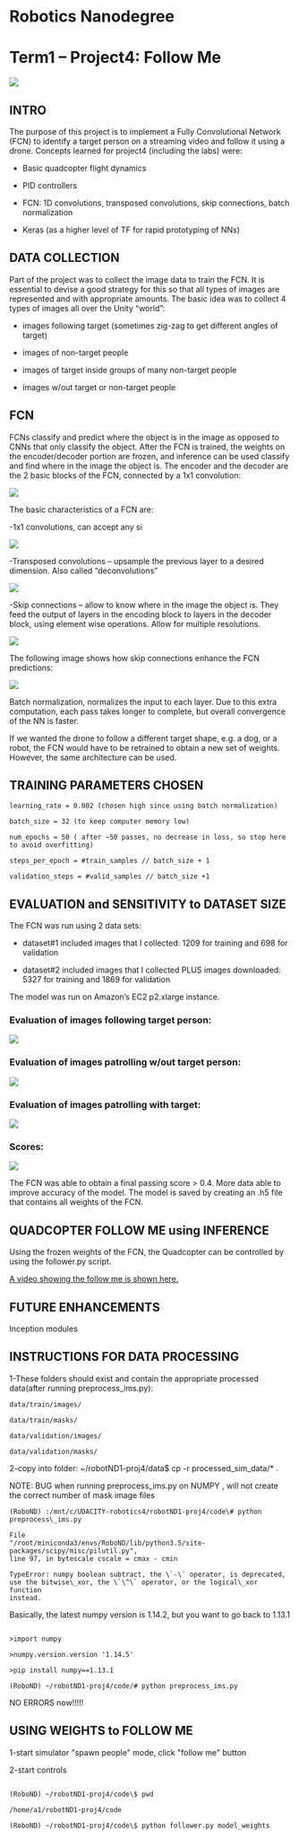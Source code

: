 # Robotics Nanodegree #

# Term1 – Project4: Follow Me #

![](./media/caudaz_followme_modelweights_720p_18to48sec_569x320p_10fps.gif)

## INTRO ##

The purpose of this project is to implement a Fully Convolutional
Network (FCN) to identify a target person on a streaming video and
follow it using a drone. Concepts learned for project4 (including the
labs) were:

* Basic quadcopter flight dynamics

* PID controllers

* FCN: 1D convolutions, transposed convolutions, skip connections, batch
normalization

* Keras (as a higher level of TF for rapid prototyping of NNs)

## DATA COLLECTION ##

Part of the project was to collect the image data to train the FCN. It
is essential to devise a good strategy for this so that all types of
images are represented and with appropriate amounts. The basic idea was
to collect 4 types of images all over the Unity “world”:

* images following target (sometimes zig-zag to get different angles of
target)

* images of non-target people

* images of target inside groups of many non-target people

* images w/out target or non-target people

## FCN ##

FCNs classify and predict where the object is in the image as opposed to
CNNs that only classify the object. After the FCN is trained, the
weights on the encoder/decoder portion are frozen, and inference can be
used classify and find where in the image the object is. The encoder and
the decoder are the 2 basic blocks of the FCN, connected by a 1x1
convolution:

![](./media/FCN_encoder_decoder.jpg)

The basic characteristics of a FCN are:

-1x1 convolutions, can accept any si

![](./media/1x1_convolution.jpg)

-Transposed convolutions – upsample the previous layer to a desired
dimension. Also called “deconvolutions”

![](./media/transposed_convolutions.jpg)

-Skip connections – allow to know where in the image the object is. They
feed the output of layers in the encoding block to layers in the decoder
block, using element wise operations. Allow for multiple resolutions.

![](./media/skip_connections.jpg)

The following image shows how skip connections enhance the FCN
predictions:

![](./media/FCN_comparison_vs_nonFCN.jpg)

Batch normalization, normalizes the input to each layer. Due to this
extra computation, each pass takes longer to complete, but overall
convergence of the NN is faster.

If we wanted the drone to follow a different target shape, e.g. a dog,
or a robot, the FCN would have to be retrained to obtain a new set of
weights. However, the same architecture can be used.

## TRAINING PARAMETERS CHOSEN ##

```
learning_rate = 0.002 (chosen high since using batch normalization)

batch_size = 32 (to keep computer memory low)

num_epochs = 50 ( after ~50 passes, no decrease in loss, so stop here
to avoid overfitting)

steps_per_epoch = #train_samples // batch_size + 1

validation_steps = #valid_samples // batch_size +1
```

## EVALUATION and SENSITIVITY to DATASET SIZE ##

The FCN was run using 2 data sets:

* dataset\#1 included images that I collected: 1209 for training and 698
for validation

* dataset\#2 included images that I collected PLUS images downloaded:
5327 for training and 1869 for validation

The model was run on Amazon’s EC2 p2.xlarge instance.

### Evaluation of images following target person: ###

![](./media/eval1.jpg)

### Evaluation of images patrolling w/out target person: ###

![](./media/eval2.jpg)

### Evaluation of images patrolling with target: ###

![](./media/eval3.jpg)

### Scores: ####

![](./media/scores.jpg)

The FCN was able to obtain a final passing score &gt; 0.4. More data
able to improve accuracy of the model. The model is saved by creating an
.h5 file that contains all weights of the FCN.

## QUADCOPTER FOLLOW ME using INFERENCE ##

Using the frozen weights of the FCN, the Quadcopter can be controlled by
using the follower.py script.

[A video showing the follow me is shown here.](./media/caudaz_followme_modelweights_720p.mp4)

## FUTURE ENHANCEMENTS ##

Inception modules

## INSTRUCTIONS FOR DATA PROCESSING ##

1-These folders should exist and contain the appropriate processed
data(after running preprocess\_ims.py):

```
data/train/images/

data/train/masks/

data/validation/images/

data/validation/masks/
```

2-copy into folder: \~/robotND1-proj4/data\$ cp -r
processed\_sim\_data/\* .

NOTE: BUG when running preprocess\_ims.py on NUMPY , will not create the
correct number of mask image files

```
(RoboND) :/mnt/c/UDACITY-robotics4/robotND1-proj4/code\# python
preprocess\_ims.py

File
"/root/miniconda3/envs/RoboND/lib/python3.5/site-packages/scipy/misc/pilutil.py",
line 97, in bytescale cscale = cmax - cmin

TypeError: numpy boolean subtract, the \`-\` operator, is deprecated,
use the bitwise\_xor, the \`\^\` operator, or the logical\_xor function
instead.
```

Basically, the latest numpy version is 1.14.2, but you want to go back
to 1.13.1
```

>import numpy

>numpy.version.version '1.14.5'

>pip install numpy==1.13.1

(RoboND) ~/robotND1-proj4/code/# python preprocess_ims.py
```

NO ERRORS now!!!!!

## USING WEIGHTS to FOLLOW ME ##

1-start simulator "spawn people" mode, click "follow me" button

2-start controls
```

(RoboND) ~/robotND1-proj4/code\$ pwd

/home/a1/robotND1-proj4/code

(RoboND) ~/robotND1-proj4/code\$ python follower.py model_weights
```
